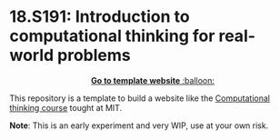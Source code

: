 # 18.S191: Introduction to computational thinking for real-world problems

<p align="center"><a href="https://juliapluto.github.io/computational-thinking-template"> <b>Go to template website</b> :balloon:</a></p>

This repository is a template to build a website like the [Computational thinking course](https://computationalthinking.mit.edu/) tought at MIT.

**Note**: This is an early experiment and very WIP, use at your own risk.


